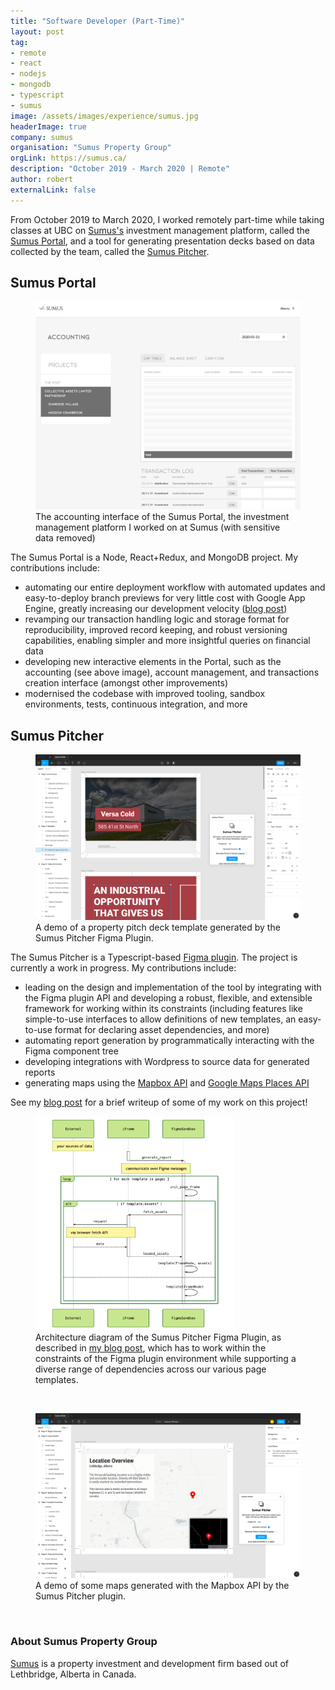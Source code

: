 ```yaml
---
title: "Software Developer (Part-Time)"
layout: post
tag:
- remote
- react
- nodejs
- mongodb
- typescript
- sumus
image: /assets/images/experience/sumus.jpg
headerImage: true
company: sumus
organisation: "Sumus Property Group"
orgLink: https://sumus.ca/
description: "October 2019 - March 2020 | Remote"
author: robert
externalLink: false
---
```



From October 2019 to March 2020, I worked remotely part-time while taking classes at UBC on
[Sumus's](#about-sumus-property-group) investment management platform, called the [Sumus Portal](#sumus-portal), and a tool for
generating presentation decks based on data collected by the team, called the [Sumus Pitcher](#sumus-pitcher).

## Sumus Portal

<figure>
    <img src="/assets/images/experience/sumus/portal-accounting.jpg" />
    <figcaption>
    The accounting interface of the Sumus Portal, the investment management platform I worked on at Sumus
    (with sensitive data removed)
    </figcaption>
</figure>

The Sumus Portal is a Node, React+Redux, and MongoDB project. My contributions include:

* automating our entire deployment workflow with automated updates and easy-to-deploy branch previews
  for very little cost with Google App Engine, greatly increasing our development velocity ([blog post](/appengine-branch-previews))
* revamping our transaction handling logic and storage format for reproducibility, improved record keeping,
  and robust versioning capabilities, enabling simpler and more insightful queries on financial data
* developing new interactive elements in the Portal, such as the accounting (see above image),
  account management, and transactions creation interface (amongst other improvements)
* modernised the codebase with improved tooling, sandbox environments, tests, continuous integration, and more

## Sumus Pitcher

<figure>
    <img src="/assets/images/experience/sumus/pitcher-demo.png" />
    <figcaption>
    A demo of a property pitch deck template generated by the Sumus Pitcher Figma Plugin.
    </figcaption>
</figure>

The Sumus Pitcher is a Typescript-based [Figma plugin](https://www.figma.com). The project is
currently a work in progress. My contributions include:

* leading on the design and implementation of the tool by integrating with the Figma plugin API
  and developing a robust, flexible, and extensible framework for working within its constraints
  (including features like simple-to-use interfaces to allow definitions of new templates, an
  easy-to-use format for declaring asset dependencies, and more)
* automating report generation by programmatically interacting with the Figma component tree
* developing integrations with Wordpress to source data for generated reports
* generating maps using the [Mapbox API](https://www.mapbox.com/) and [Google Maps Places API](https://developers.google.com/places/web-service/intro)

See my [blog post](/figma-report-plugin) for a brief writeup of some of my work on this project!

<figure>
    <img width="75%" src="/assets/images/experience/sumus/pitcher-architecture.png" />
    <figcaption>
    Architecture diagram of the Sumus Pitcher Figma Plugin, as described in
    <a href="/figma-report-plugin">my blog post</a>, which has to work within the constraints of
    the Figma plugin environment while supporting a diverse range of dependencies across our various
    page templates.
    </figcaption>
</figure>

<br />

<figure>
    <img src="/assets/images/experience/sumus/pitcher-map.png" />
    <figcaption>
    A demo of some maps generated with the Mapbox API by the Sumus Pitcher plugin.
    </figcaption>
</figure>

<br />

### About Sumus Property Group

[Sumus](https://sumus.ca/) is a property investment and development firm based out of Lethbridge, Alberta in Canada.
